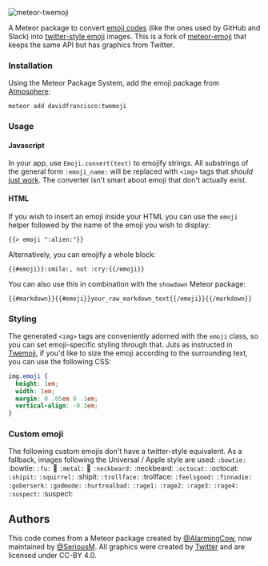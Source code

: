 ![meteor-twemoji](https://gc.david.tools/meteor-twemoji.svg)

A Meteor package to convert [emoji codes](http://www.emoji-cheat-sheet.com/) (like the ones used by GitHub and Slack) into [twitter-style emoji](http://twitter.github.io/twemoji/) images. This is a fork of [meteor-emoji](https://github.com/SeriousM/meteor-emoji) that keeps the same API but has graphics from Twitter.

### Installation

Using the Meteor Package System, add the emoji package from [Atmosphere](https://atmosphere.meteor.com/):

```
meteor add davidfrancisco:twemoji
```

### Usage

#### Javascript

In your app, use `Emoji.convert(text)` to emojify strings. All substrings of the general form `:emoji_name:` will be replaced with `<img>` tags that *should* [just work](http://codinghorror.typepad.com/.a/6a0120a85dcdae970b0128776ff992970c-pi). The converter isn't smart about emoji that don't actually exist.

#### HTML

If you wish to insert an emoji inside your HTML you can use the `emoji` helper followed by the name of the emoji you wish to display:

```
{{> emoji ":alien:"}}
```

Alternatively, you can emojify a whole block:

```
{{#emoji}}:smile:, not :cry:{{/emoji}}
```

You can also use this in combination with the `showdown` Meteor package:

```
{{#markdown}}{{#emoji}}your_raw_markdown_text{{/emoji}}{{/markdown}}
```

### Styling

The generated `<img>` tags are conveniently adorned with the `emoji` class, so you can set emoji-specific styling through that. Juts as instructed in [Twemoji](https://github.com/twitter/twemoji#inline-styles), if you'd like to size the emoji according to the surrounding text, you can use the following CSS:

```css
img.emoji {
  height: 1em;
  width: 1em;
  margin: 0 .05em 0 .1em;
  vertical-align: -0.1em;
}
```

### Custom emoji

The following custom emojis don't have a twitter-style equivalent. As a fallback, images following the Universal / Apple style are used: `:bowtie:` :bowtie: `:fu:` :fu: `:metal:` :metal: `:neckbeard:` :neckbeard: `:octocat:` :octocat: `:shipit:` `:squirrel:` :shipit: `:trollface:` :trollface: `:feelsgood:` `:finnadie:` `:goberserk:` `:godmode:` `:hurtrealbad:` `:rage1:` `:rage2:` `:rage3:` `:rage4:` `:suspect:` :suspect:

## Authors

This code comes from a Meteor package created by [@AlarmingCow](https://github.com/AlarmingCow/meteor-emoji), now maintained by [@SeriousM](https://github.com/SeriousM/meteor-emoji). All graphics were created by [Twitter](https://github.com/twitter/twemoji) and are licensed under CC-BY 4.0.
